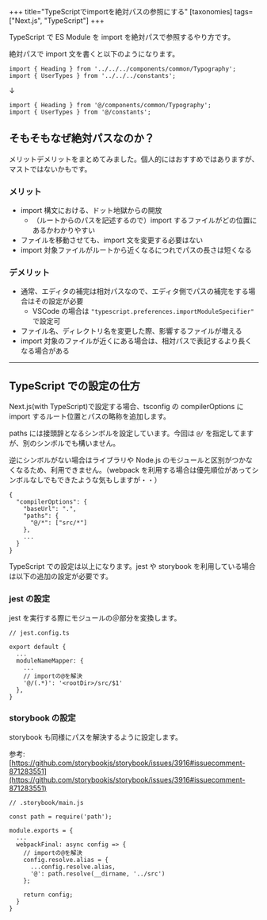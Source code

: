 +++
title="TypeScriptでimportを絶対パスの参照にする"
[taxonomies]
tags=["Next.js", "TypeScript"]
+++

TypeScript で ES Module を import を絶対パスで参照するやり方です。

絶対パスで import 文を書くと以下のようになります。

```tsx
import { Heading } from '../../../components/common/Typography';
import { UserTypes } from '../../../constants';
```

↓

```tsx
import { Heading } from '@/components/common/Typography';
import { UserTypes } from '@/constants';
```

## そもそもなぜ絶対パスなのか？

メリットデメリットをまとめてみました。個人的にはおすすめではありますが、マストではないかもです。

### メリット

- import 構文における、ドット地獄からの開放
  - （ルートからのパスを記述するので）import するファイルがどの位置にあるかわかりやすい
- ファイルを移動させても、import 文を変更する必要はない
- import 対象ファイルがルートから近くなるにつれでパスの長さは短くなる

### デメリット

- 通常、エディタの補完は相対パスなので、エディタ側でパスの補完をする場合はその設定が必要
  - VSCode の場合は `"typescript.preferences.importModuleSpecifier"` で設定可
- ファイル名、ディレクトリ名を変更した際、影響するファイルが増える
- import 対象のファイルが近くにある場合は、相対パスで表記するより長くなる場合がある

---

## TypeScript での設定の仕方

Next.js(with TypeScript)で設定する場合、tsconfig の compilerOptions に import するルート位置とパスの略称を追加します。

paths には接頭辞となるシンボルを設定しています。今回は `@/` を指定してますが、別のシンボルでも構いません。

逆にシンボルがない場合はライブラリや Node.js のモジュールと区別がつかなくなるため、利用できません。（webpack を利用する場合は優先順位があってシンボルなしでもできたような気もしますが・・）

```tsx
{
  "compilerOptions": {
    "baseUrl": ".",
    "paths": {
      "@/*": ["src/*"]
    },
    ...
  }
}
```

TypeScript での設定は以上になります。jest や storybook を利用している場合は以下の追加の設定が必要です。

### jest の設定

jest を実行する際にモジュールの＠部分を変換します。

```tsx
// jest.config.ts

export default {
  ...
  moduleNameMapper: {
    ...
    // importの@を解決
    '@/(.*)': '<rootDir>/src/$1'
  },
}
```

### storybook の設定

storybook も同様にパスを解決するように設定します。

参考: [https://github.com/storybookjs/storybook/issues/3916#issuecomment-871283551](https://github.com/storybookjs/storybook/issues/3916#issuecomment-871283551)

```tsx
// .storybook/main.js

const path = require('path');

module.exports = {
  ...
  webpackFinal: async config => {
    // importの@を解決
    config.resolve.alias = {
      ...config.resolve.alias,
      '@': path.resolve(__dirname, '../src')
    };

    return config;
  }
}
```
